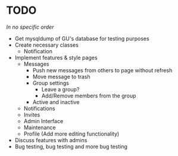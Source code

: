 TODO
====

<em>In no specific order</em>

- Get mysqldump of GU's database for testing purposes
- Create necessary classes
    - Notification
- Implement features & style pages
    - Messages
        - Push new messages from others to page without refresh
        - Move message to trash
        - Group settings
            - Leave a group?
            - Add/Remove members from the group
        - Active and inactive
    - Notifications
    - Invites
    - Admin Interface
    - Maintenance
    - Profile (Add more editing functionality)
- Discuss features with admins
- Bug testing, bug testing and more bug testing
